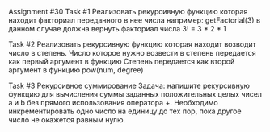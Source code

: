 Assignment #30
Task #1
Реализовать рекурсивную функцию которая находит факториал переданного в нее числа
например: getFactorial(3) в данном случае должна вернуть факториал числа 3! = 3 * 2 * 1

Task #2
Реализовать рекурсивную функцию которая находит возводит число в степень.
Число которое нужно возвести в степень передается как первый аргумент в функцию Степень передается как второй аргумент 
в функцию pow(num, degree)



Task #3
Рекурсивное суммирование
Задача: напишите рекурсивную функцию для вычисления суммы заданных положительных целых чисел a и b без прямого
использования оператора +.
Необходимо инкрементировать одно число на единицу до тех пор, пока другое число не окажется равным нулю.